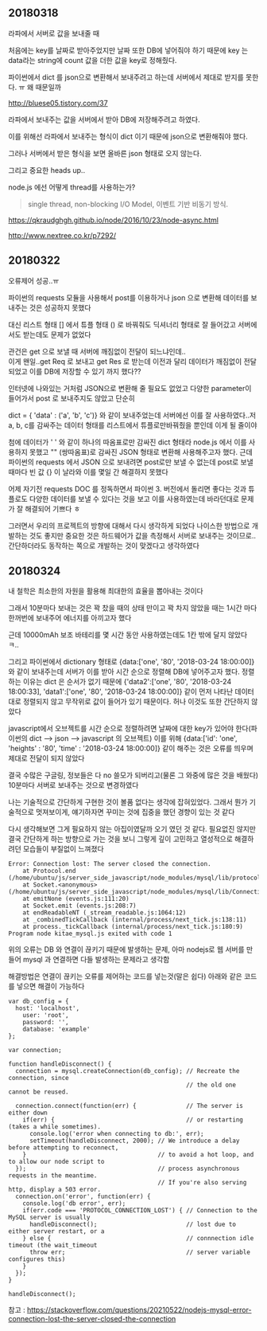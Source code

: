 ## 20180318

라파에서 서버로 값을 보내줄 때<br>

처음에는 key를 날짜로 받아주었지만 날짜 또한 DB에 넣어줘야 하기 때문에 key 는 data라는 string에 count 값을 더한 값을 key로 정해줬다.<br>

파이썬에서 dict 를 json으로 변환해서 보내주려고 하는데 서버에서 제대로 받지를 못한다. ㅠ 왜 때문일까<br>

http://bluese05.tistory.com/37

라파에서 보내주는 값을 서버에서 받아 DB에 저장해주려고 하였다.<br>

이를 위해선 라파에서 보내주는 형식이 dict 이기 때문에 json으로 변환해줘야 했다.<br>

그러나 서버에서 받은 형식을 보면 올바른 json 형태로 오지 않는다.<br>

그리고 중요한 heads up..

node.js 에선 어떻게 thread를 사용하는가?<br>

> single thread, non-blocking I/O Model, 이벤트 기반 비동기 방식.

https://qkraudghgh.github.io/node/2016/10/23/node-async.html

http://www.nextree.co.kr/p7292/

## 20180322

오류제어 성공..ㅠ

파이썬의 requests 모듈을 사용해서 post를 이용하거나 json 으로 변환해 데이터를 보내주는 것은 성공하지 못했다<br>

대신 리스트 형태 [] 에서 튜플 형태 () 로 바꿔줘도 딕셔너리 형태로  잘 들어갔고 서버에서도 받는데도 문제가 없었다<br>

관건은 get 으로 보낼 때 서버에 깨짐없이 전달이 되느냐인데..<br>
이게 왠일..get Req 로 보내고 get Res 로 받는데 이전과 달리 데이터가 깨짐없이 전달되었고 이를 DB에 저장할 수 있기 까지 했다??<br>

인터넷에 나와있는 거처럼 JSON으로 변환해 줄 필요도 없었고 다양한 parameter이 들어가서 post 로 보내주지도 않았고 단순히<br>

dict = { 'data' : ('a', 'b', 'c')} 와 같이 보내주었는데 서버에선 이를 잘 사용하였다..저 a, b, c를 감싸주는 데이터 형태를 리스트에서 튜플로만바꿔줬을 뿐인데 이게 될 줄이야<br>

첨에 데이터가 ' ' 와 같이 하나의 따옴표로만 감싸진 dict 형태라 node.js 에서 이를 사용하지 못했고 "" (쌍따옴표)로 감싸진 JSON 형태로 변환해 사용해주고자 했다. 근데 파이썬의 requests 에서 JSON 으로 보내려면 post로만 보낼 수 없는데 post로 보낼 때마다 빈 값 {} 이 날라와 이를 몇일 간 해결하지 못했다<br>

어제 자기전 requests DOC 를 정독하면서 파이썬 3. 버전에서 돌리면 좋다는 것과 튜플로도 다양한 데이터를 보낼 수 있다는 것을 보고 이를 사용하였는데 바라던대로 문제가 잘 해결되어 기쁘다 ㅎ<br>

그러면서 우리의 프로젝트의 방향에 대해서 다시 생각하게 되었다 나이스한 방법으로 개발하는 것도 좋지만 중요한 것은 하드웨어가 값을 측정해서 서버로 보내주는 것이므로..간단하더라도 동작하는 쪽으로 개발하는 것이 맞겠다고 생각하였다<br>

## 20180324

내 철학은 최소한의 자원을 활용해 최대한의 효율을 뽑아내는 것이다<br>

그래서 10분마다 보내는 것은 꽉 찼을 때의 상태 만이고 꽉 차지 않았을 때는 1시간 마다 한꺼번에 보내주어 에너지를 아끼고자 했다<br>

근데 10000mAh 보조 바테리를 몇 시간 동안 사용하였는데도 1칸 밖에 달지 않았다 ㅋ..<br>

그리고 파이썬에서 dictionary 형태로 {data:['one', '80', '2018-03-24 18:00:00]} 와 같이 보내주는데 서버가 이를 받아 시간 순으로 정렬해 DB에 넣어주고자 했다. 정렬하는 이유는 dict 은 순서가 없기 때문에 {'data2':['one', '80', '2018-03-24 18:00:33], 'data1':['one', '80', '2018-03-24 18:00:00]} 같이 먼저 나타난 데이터 대로 정렬되지 않고 무작위로 값이 들어가 있기 때문이다. 허나 이것도 또한 간단하지 않았다<br>

javascript에서 오브젝트를 시간 순으로 정렬하려면 날짜에 대한 key가 있어야 한다(파이썬의 dict --> json --> javascript 의 오브젝트)
이를 위해 {data:['id': 'one', 'heights' : '80', 'time' : '2018-03-24 18:00:00]} 같이 해주는 것은 오류를 띄우며 제대로 전달이 되지 않았다<br>

결국 수많은 구글링, 정보들은 다 no 쓸모가 되버리고(물론 그 와중에 많은 것을 배웠다) 10분마다 서버로 보내주는 것으로 변경하였다<br>

나는 기술적으로 간단하게 구현한 것이 볼품 없다는 생각에 잡혀있었다. 그래서 뭔가 기술적으로 멋져보이게, 얘기하자면 꾸미는 것에 집중을 했던 경향이 있는 것 같다<br>

다시 생각해보면 그게 필요하지 않는 아집이였달까 오기 였던 것 같다. 필요없진 않지만 결국 간단하게 하는 방향으로 가는 것을 보니 그렇게 깊이 고민하고 열성적으로 해결하려던 모습들이 부질없이 느껴졌다<br>

```
Error: Connection lost: The server closed the connection.
    at Protocol.end (/home/ubuntu/js/server_side_javascript/node_modules/mysql/lib/protocol/Protocol.js:113:13)
    at Socket.<anonymous> (/home/ubuntu/js/server_side_javascript/node_modules/mysql/lib/Connection.js:109:28)
    at emitNone (events.js:111:20)
    at Socket.emit (events.js:208:7)
    at endReadableNT (_stream_readable.js:1064:12)
    at _combinedTickCallback (internal/process/next_tick.js:138:11)
    at process._tickCallback (internal/process/next_tick.js:180:9)
Program node kitae_mysql.js exited with code 1
```

위의 오류는 DB 와 연결이 끊키기 때문에 발생하는 문제, 아마 nodejs로 웹 서버를 만들어 mysql 과 연결하면 다들 발생하는 문제라고 생각함<br>

해결방법은 연결이 끊키는 오류를 제어하는 코드를 넣는것(말은 쉽다) 아래와 같은 코드를 넣으면 해결이 가능하다<br>

```
var db_config = {
  host: 'localhost',
    user: 'root',
    password: '',
    database: 'example'
};

var connection;

function handleDisconnect() {
  connection = mysql.createConnection(db_config); // Recreate the connection, since
                                                  // the old one cannot be reused.

  connection.connect(function(err) {              // The server is either down
    if(err) {                                     // or restarting (takes a while sometimes).
      console.log('error when connecting to db:', err);
      setTimeout(handleDisconnect, 2000); // We introduce a delay before attempting to reconnect,
    }                                     // to avoid a hot loop, and to allow our node script to
  });                                     // process asynchronous requests in the meantime.
                                          // If you're also serving http, display a 503 error.
  connection.on('error', function(err) {
    console.log('db error', err);
    if(err.code === 'PROTOCOL_CONNECTION_LOST') { // Connection to the MySQL server is usually
      handleDisconnect();                         // lost due to either server restart, or a
    } else {                                      // connnection idle timeout (the wait_timeout
      throw err;                                  // server variable configures this)
    }
  });
}

handleDisconnect();
```

참고 : https://stackoverflow.com/questions/20210522/nodejs-mysql-error-connection-lost-the-server-closed-the-connection
